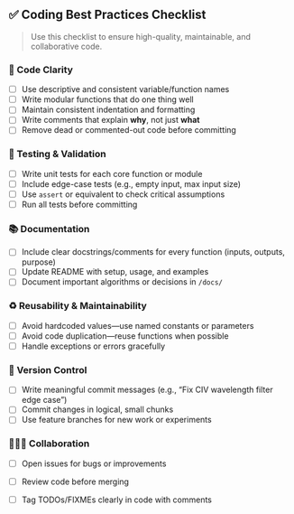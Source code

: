 ## ✅ Coding Best Practices Checklist

> Use this checklist to ensure high-quality, maintainable, and collaborative code.

### 🧠 Code Clarity
- [ ] Use descriptive and consistent variable/function names
- [ ] Write modular functions that do one thing well
- [ ] Maintain consistent indentation and formatting
- [ ] Write comments that explain **why**, not just **what**
- [ ] Remove dead or commented-out code before committing

### 🧪 Testing & Validation
- [ ] Write unit tests for each core function or module
- [ ] Include edge-case tests (e.g., empty input, max input size)
- [ ] Use `assert` or equivalent to check critical assumptions
- [ ] Run all tests before committing

### 📚 Documentation
- [ ] Include clear docstrings/comments for every function (inputs, outputs, purpose)
- [ ] Update README with setup, usage, and examples
- [ ] Document important algorithms or decisions in `/docs/`

### ♻️ Reusability & Maintainability
- [ ] Avoid hardcoded values—use named constants or parameters
- [ ] Avoid code duplication—reuse functions when possible
- [ ] Handle exceptions or errors gracefully

### 🧰 Version Control
- [ ] Write meaningful commit messages (e.g., “Fix CIV wavelength filter edge case”)
- [ ] Commit changes in logical, small chunks
- [ ] Use feature branches for new work or experiments

### 🧑‍🤝‍🧑 Collaboration
- [ ] Open issues for bugs or improvements
- [ ] Review code before merging
- [ ] Tag TODOs/FIXMEs clearly in code with comments

